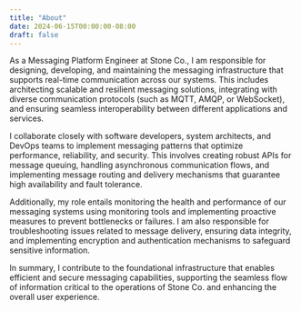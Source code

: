 ```yaml
---
title: "About"
date: 2024-06-15T00:00:00-08:00
draft: false
---
```


As a Messaging Platform Engineer at Stone Co., I am responsible for designing, developing, and maintaining the messaging infrastructure that supports real-time communication across our systems. This includes architecting scalable and resilient messaging solutions, integrating with diverse communication protocols (such as MQTT, AMQP, or WebSocket), and ensuring seamless interoperability between different applications and services.

I collaborate closely with software developers, system architects, and DevOps teams to implement messaging patterns that optimize performance, reliability, and security. This involves creating robust APIs for message queuing, handling asynchronous communication flows, and implementing message routing and delivery mechanisms that guarantee high availability and fault tolerance.

Additionally, my role entails monitoring the health and performance of our messaging systems using monitoring tools and implementing proactive measures to prevent bottlenecks or failures. I am also responsible for troubleshooting issues related to message delivery, ensuring data integrity, and implementing encryption and authentication mechanisms to safeguard sensitive information.

In summary, I contribute to the foundational infrastructure that enables efficient and secure messaging capabilities, supporting the seamless flow of information critical to the operations of Stone Co. and enhancing the overall user experience.
